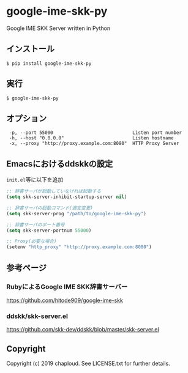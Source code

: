 # google-ime-skk-py

Google IME SKK Server written in Python


## インストール

```
$ pip install google-ime-skk-py
```

## 実行

```
$ google-ime-skk-py
```

## オプション

```
 -p, --port 55000                             Listen port number
 -h, --host "0.0.0.0"                         Listen hostname
 -x, --proxy "http://proxy.example.com:8080"  HTTP Proxy Server
```

## Emacsにおけるddskkの設定
`init.el`等に以下を追加

```lisp
;; 辞書サーバが起動していなければ起動する
(setq skk-server-inhibit-startup-server nil)

;; 辞書サーバの起動コマンド(適宜変更)
(setq skk-server-prog "/path/to/google-ime-skk-py")

;; 辞書サーバのポート番号
(setq skk-server-portnum 55000)

;; Proxy(必要な場合)
(setenv "http_proxy" "http://proxy.example.com:8080")
```

## 参考ページ
### RubyによるGoogle IME SKK辞書サーバー
https://github.com/hitode909/google-ime-skk

### ddskk/skk-server.el
https://github.com/skk-dev/ddskk/blob/master/skk-server.el

## Copyright
Copyright (c) 2019 chaploud. See LICENSE.txt for further details.
